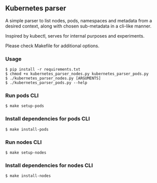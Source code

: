 ## Kubernetes parser ##

A simple parser to list nodes, pods, namespaces and metadata from a desired context, along with chosen sub-metadata in a cli-like manner.

Inspired by kubectl, serves for internal purposes and experiments.

Please check Makefile for additional options.

### Usage ###

```console
$ pip install -r requirements.txt
$ chmod +x kubernetes_parser_nodes.py kubernetes_parser_pods.py
$ ./kubernetes_parser_nodes.py [ARGUMENTS]
$ ./kubernetes_parser_pods.py --help
```

### Run pods CLI ###
```console
$ make setup-pods
```

### Install dependencies for pods CLI ###
```console
$ make install-pods
```

### Run nodes CLI ###
```console
$ make setup-nodes
```

### Install dependencies for nodes CLI ###
```console
$ make install-nodes
```

